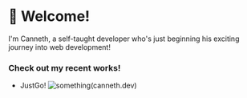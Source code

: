 # 👋 Welcome!
I'm Canneth, a self-taught developer who's just beginning his exciting journey into web development!

### Check out my recent works!
- JustGo! ![something](https://img.shields.io/badge/dev%20status-active-orange)(canneth.dev)
